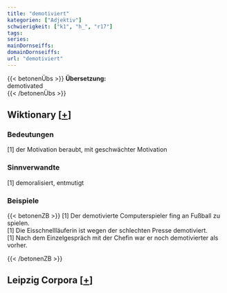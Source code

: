 ```yaml
---
title: "demotiviert"
kategorien: ["Adjektiv"]
schwierigkeit: ["k1", "h_", "r17"]
tags:
series:
mainDornseiffs:
domainDornseiffs:
url: "demotiviert"
---
```


{{< betonenÜbs >}}
**Übersetzung:**  
demotivated  
{{< /betonenÜbs >}}

## Wiktionary [[+](https://de.wiktionary.org/wiki/demotiviert)]

### Bedeutungen
[1] der Motivation beraubt, mit geschwächter Motivation  

### Sinnverwandte
[1] demoralisiert, entmutigt  

### Beispiele
{{< betonenZB >}}
[1] Der demotivierte Computerspieler fing an Fußball zu spielen.  
[1] Die Eisschnellläuferin ist wegen der schlechten Presse demotiviert.  
[1] Nach dem Einzelgespräch mit der Chefin war er noch demotivierter als vorher.  

{{< /betonenZB >}}

## Leipzig Corpora [[+](https://corpora.uni-leipzig.de/en/res?word=demotiviert&corpusId=deu_newscrawl-public_2018)]

